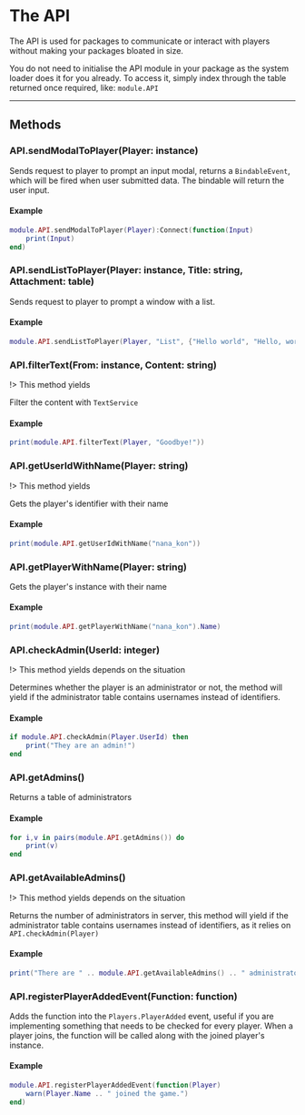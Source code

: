 # The API
The API is used for packages to communicate or interact with players without making your packages bloated in size.

You do not need to initialise the API module in your package as the system loader does it for you already. To access it, simply index through the table returned once required, like: `module.API`

___

## Methods
### API.sendModalToPlayer(Player: instance)
Sends request to player to prompt an input modal, returns a `BindableEvent`, which will be fired when user submitted data. The bindable will return the user input.

#### Example
```lua
module.API.sendModalToPlayer(Player):Connect(function(Input)
	print(Input)
end)
```

### API.sendListToPlayer(Player: instance, Title: string, Attachment: table)
Sends request to player to prompt a window with a list.

#### Example
```lua
module.API.sendListToPlayer(Player, "List", {"Hello world", "Hello, world!"})
```

### API.filterText(From: instance, Content: string)
!> This method yields

Filter the content with `TextService`

#### Example
```lua
print(module.API.filterText(Player, "Goodbye!"))
```

### API.getUserIdWithName(Player: string)
!> This method yields

Gets the player's identifier with their name

#### Example
```lua
print(module.API.getUserIdWithName("nana_kon"))
```

### API.getPlayerWithName(Player: string)
Gets the player's instance with their name

#### Example
```lua
print(module.API.getPlayerWithName("nana_kon").Name)
```

### API.checkAdmin(UserId: integer)
!> This method yields depends on the situation

Determines whether the player is an administrator or not, the method will yield if the administrator table contains usernames instead of identifiers.

#### Example
```lua
if module.API.checkAdmin(Player.UserId) then
	print("They are an admin!")
end
```

### API.getAdmins()
Returns a table of administrators

#### Example
```lua
for i,v in pairs(module.API.getAdmins()) do
	print(v)
end
```

### API.getAvailableAdmins()
!> This method yields depends on the situation

Returns the number of administrators in server, this method will yield if the administrator table contains usernames instead of identifiers, as it relies on `API.checkAdmin(Player)`

#### Example
```lua
print("There are " .. module.API.getAvailableAdmins() .. " administrators available!")
```

### API.registerPlayerAddedEvent(Function: function)
Adds the function into the `Players.PlayerAdded` event, useful if you are implementing something that needs to be checked for every player. When a player joins, the function will be called along with the joined player's instance.

#### Example
```lua
module.API.registerPlayerAddedEvent(function(Player)
	warn(Player.Name .. " joined the game.")
end)
```
